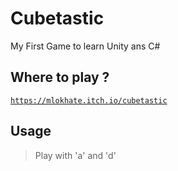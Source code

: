 # Cubetastic

My First Game to learn Unity ans C#

## Where to play ?

[`https://mlokhate.itch.io/cubetastic`](https://mlokhate.itch.io/cubetastic)

## Usage
> Play with 'a' and 'd'
